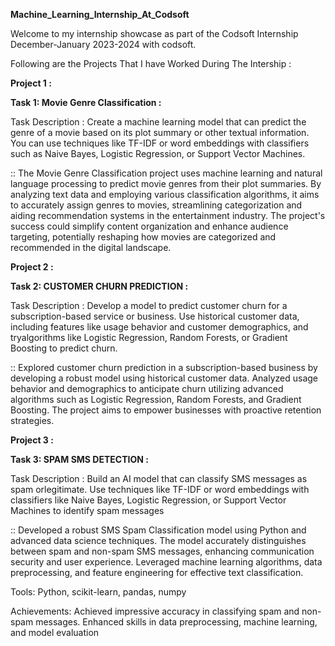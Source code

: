 **Machine_Learning_Internship_At_Codsoft**

Welcome to my internship showcase as part of the Codsoft Internship December-January 2023-2024 with codsoft.

Following are the Projects That I have Worked During The Intership :

**Project 1 :**

**Task 1: Movie Genre Classification :**

Task Description : Create a machine learning model that can predict the genre of a movie based on its plot summary or other textual information. You can use techniques like TF-IDF or word embeddings with classifiers such as Naive Bayes, Logistic Regression, or Support Vector Machines.

:: The Movie Genre Classification project uses machine learning and natural language processing to predict movie genres from their plot summaries. By analyzing text data and employing various classification algorithms, it aims to accurately assign genres to movies, streamlining categorization and aiding recommendation systems in the entertainment industry. The project's success could simplify content organization and enhance audience targeting, potentially reshaping how movies are categorized and recommended in the digital landscape.


**Project 2 :**

**Task 2: CUSTOMER CHURN PREDICTION :**

Task Description : Develop a model to predict customer churn for a subscription-based service or business. Use historical customer data, including
features like usage behavior and customer demographics, and tryalgorithms like Logistic Regression, Random Forests, or Gradient
Boosting to predict churn.

::  Explored customer churn prediction in a subscription-based business by developing a robust model using historical customer data. Analyzed usage behavior and demographics to anticipate churn utilizing advanced algorithms such as Logistic Regression, Random Forests, and Gradient Boosting. The project aims to empower businesses with proactive retention strategies. 

**Project 3 :**

**Task 3:  SPAM SMS DETECTION :**

Task Description : Build an AI model that can classify SMS messages as spam orlegitimate. Use techniques like TF-IDF or word embeddings with
classifiers like Naive Bayes, Logistic Regression, or Support Vector Machines to identify spam messages

:: Developed a robust SMS Spam Classification model using Python and advanced data science techniques. The model accurately distinguishes between spam and non-spam SMS messages, enhancing communication security and user experience. Leveraged machine learning algorithms, data preprocessing, and feature engineering for effective text classification.

Tools: Python, scikit-learn, pandas, numpy

Achievements:
Achieved impressive accuracy in classifying spam and non-spam messages. Enhanced skills in data preprocessing, machine learning, and model evaluation
